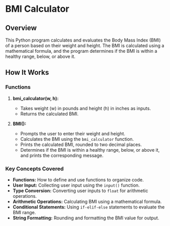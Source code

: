 # BMI Calculator

## Overview

This Python program calculates and evaluates the Body Mass Index (BMI) of a person based on their weight and height. The BMI is calculated using a mathematical formula, and the program determines if the BMI is within a healthy range, below, or above it.

## How It Works

### Functions

1. **bmi_calculator(w, h):**
   - Takes weight (w) in pounds and height (h) in inches as inputs.
   - Returns the calculated BMI.

2. **BMI():**
   - Prompts the user to enter their weight and height.
   - Calculates the BMI using the `bmi_calculator` function.
   - Prints the calculated BMI, rounded to two decimal places.
   - Determines if the BMI is within a healthy range, below, or above it, and prints the corresponding message.

### Key Concepts Covered

- **Functions:** How to define and use functions to organize code.
- **User Input:** Collecting user input using the `input()` function.
- **Type Conversion:** Converting user inputs to `float` for arithmetic operations.
- **Arithmetic Operations:** Calculating BMI using a mathematical formula.
- **Conditional Statements:** Using `if-elif-else` statements to evaluate the BMI range.
- **String Formatting:** Rounding and formatting the BMI value for output.
